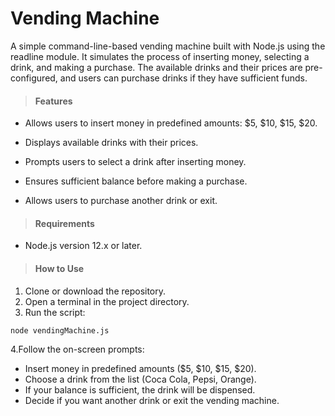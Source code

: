 # Vending Machine

A simple command-line-based vending machine built with Node.js using the readline module. It simulates the process of inserting money, selecting a drink, and making a purchase. The available drinks and their prices are pre-configured, and users can purchase drinks if they have sufficient funds.

> #### Features

- Allows users to insert money in predefined amounts: $5, $10, $15, $20.

- Displays available drinks with their prices.

- Prompts users to select a drink after inserting money.

- Ensures sufficient balance before making a purchase.

- Allows users to purchase another drink or exit.


> #### Requirements
>
- Node.js version 12.x or later.

>

> #### How to Use

1. Clone or download the repository.
2. Open a terminal in the project directory.
3. Run the script:
```bash 
node vendingMachine.js 
```
4.Follow the on-screen prompts:
- Insert money in predefined amounts ($5, $10, $15, $20).
- Choose a drink from the list (Coca Cola, Pepsi, Orange).
- If your balance is sufficient, the drink will be dispensed.
- Decide if you want another drink or exit the vending machine.


